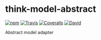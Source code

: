 # think-model-abstract

[![npm](https://img.shields.io/npm/v/think-model-abstract.svg?style=flat-square)]()
[![Travis](https://img.shields.io/travis/thinkjs/think-model-abstract.svg?style=flat-square)]()
[![Coveralls](https://img.shields.io/coveralls/thinkjs/think-model-abstract/master.svg?style=flat-square)]()
[![David](https://img.shields.io/david/thinkjs/think-model-abstract.svg?style=flat-square)]()

Abstract model adapter
